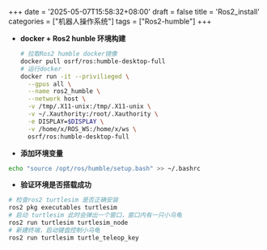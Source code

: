 +++
date = '2025-05-07T15:58:32+08:00'
draft = false
title = 'Ros2_install'
categories = ["机器人操作系统"]
tags = ["Ros2-humble"]
+++

- **docker + Ros2 hunble 环境构建**

     ~~~bash
     # 拉取Ros2 humble docker镜像 
     docker pull osrf/ros:humble-desktop-full 
     # 运行docker
     docker run -it --privilieged \
       --gpus all \
       --name ros2_humble \
       --network host \
       -v /tmp/.X11-unix:/tmp/.X11-unix \
       -v ~/.Xauthority:/root/.Xauthority \
       -e DISPLAY=$DISPLAY \
       -v /home/x/ROS_WS:/home/x/ws \
       osrf/ros:humble-desktop-full
     ~~~

-   **添加环境变量**

~~~bash
echo "source /opt/ros/humble/setup.bash" >> ~/.bashrc
~~~

-   **验证环境是否搭载成功**

~~~bash
# 检查ros2 turtlesim 是否正确安装
ros2 pkg executables turtlesim
# 启动 turtlesim 此时会弹出一个窗口，窗口内有一只小乌龟
ros2 run turtlesim turtlesim_node
# 新建终端，启动键盘控制小乌龟
ros2 run turtlesim turtle_teleop_key
~~~


